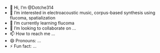 - 👋 Hi, I’m @Dotche314
- 👀 I’m interested in electroacoustic music, corpus-based synthesis using flucoma, spatialization
- 🌱 I’m currently learning flucoma
- 💞️ I’m looking to collaborate on ...
- 📫 How to reach me ...
- 😄 Pronouns: ...
- ⚡ Fun fact: ...

<!---
Dotche314/Dotche314 is a ✨ special ✨ repository because its `README.md` (this file) appears on your GitHub profile.
You can click the Preview link to take a look at your changes.
--->
